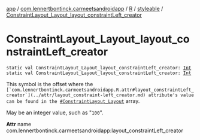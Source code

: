 [app](../../../index.md) / [com.lennertbontinck.carmeetsandroidapp](../../index.md) / [R](../index.md) / [styleable](index.md) / [ConstraintLayout_Layout_layout_constraintLeft_creator](./-constraint-layout_-layout_layout_constraint-left_creator.md)

# ConstraintLayout_Layout_layout_constraintLeft_creator

`static val ConstraintLayout_Layout_layout_constraintLeft_creator: `[`Int`](https://kotlinlang.org/api/latest/jvm/stdlib/kotlin/-int/index.html)
`static val ConstraintLayout_Layout_layout_constraintLeft_creator: `[`Int`](https://kotlinlang.org/api/latest/jvm/stdlib/kotlin/-int/index.html)

This symbol is the offset where the ``[`com.lennertbontinck.carmeetsandroidapp.R.attr#layout_constraintLeft_creator`](../attr/layout_constraint-left_creator.md) attribute's value can be found in the ``[`#ConstraintLayout_Layout`](-constraint-layout_-layout.md) array.

May be an integer value, such as "`100`".

**Attr**
name com.lennertbontinck.carmeetsandroidapp:layout_constraintLeft_creator

